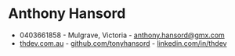 # Anthony Hansord

- 0403661858 - Mulgrave, Victoria - [anthony.hansord@gmx.com](mailto:anthony.hansord@gmx.com)
- [thdev.com.au](http://thdev.com.au) - [github.com/tonyhansord](https://github.com/tonyhansord) - [linkedin.com/in/thdev](https://www.linkedin.com/in/thdev)
